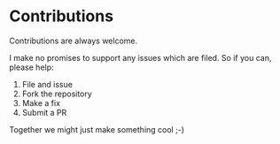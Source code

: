 Contributions
=============

Contributions are always welcome.

I make no promises to support any issues which are filed. So if you can, please help:
1. File and issue
2. Fork the repository
3. Make a fix
4. Submit a PR

Together we might just make something cool ;-)

